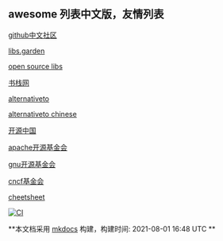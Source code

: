 <link rel="stylesheet" href="_static/css/main.css">

<script async src="https://pagead2.googlesyndication.com/pagead/js/adsbygoogle.js"></script><ins class="adsbygoogle" style="display:block" data-ad-client="ca-pub-6890694312814945" data-ad-slot="5473692530" data-ad-format="auto"  data-full-width-responsive="true"></ins><script>(adsbygoogle = window.adsbygoogle || []).push({});</script>
## awesome 列表中文版，友情列表
[github中文社区](https://www.githubs.cn/feed)

[libs.garden](https://libs.garden/)

[open source libs](https://opensourcelibs.com/)

[书栈网](https://www.bookstack.cn/)

[alternativeto](https://alternativeto.net/)

[alternativeto chinese](https://zh.altapps.net/)

[开源中国](https://www.oschina.net/project)

[apache开源基金会](https://www.apache.org/)

[gnu开源基金会](https://www.gnu.org/software/software.zh-cn.html)

[cncf基金会](https://www.cncf.io/projects/)

[cheetsheet](https://cheatography.com/)

[![CI](https://github.com/yunwan1x/awesome-cn/actions/workflows/main.yml/badge.svg)](https://github.com/yunwan1x/awesome-cn/actions/workflows/main.yml)



**本文档采用 [mkdocs](https://github.com/mkdocs/mkdocs) 构建，构建时间: 2021-08-01 16:48 UTC **



